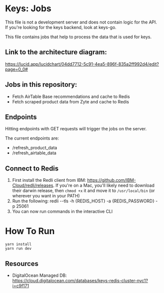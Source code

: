 # Keys: Jobs

This file is not a development server and does not contain logic for the API. If you're looking for the keys backend, look at keys-go.

This file contains jobs that help to process the data that is used for keys.

## Link to the architecture diagram:
https://lucid.app/lucidchart/04dd7712-5c91-4ea5-896f-835a2ff992d4/edit?page=0_0#

## Jobs in this repository:

- Fetch AirTable Base recommendations and cache to Redis
- Fetch scraped product data from Zyte and cache to Redis

## Endpoints

Hitting endpoints with GET requests will trigger the jobs on the server.

<!-- TODO - Require POST requests with some auth LOL -->

The current endpoints are:

- /refresh_product_data
- /refresh_airtable_data

## Connect to Redis

1. First install the Redli client from IBM: https://github.com/IBM-Cloud/redli/releases. If you're on a Mac, you'll likely need to download their darwin release, then `chmod +x` it and move it to `/usr/local/bin` (or wherever you want in your PATH)
2. Run the following: redli --tls -h {REDIS_HOST} -a {REDIS_PASSWORD} -p 25061
3. You can now run commands in the interactive CLI

# How To Run 

```
yarn install
yarn run dev
```

## Resources
- DigitalOcean Managed DB: https://cloud.digitalocean.com/databases/keys-redis-cluster-nyc1?i=c9f171